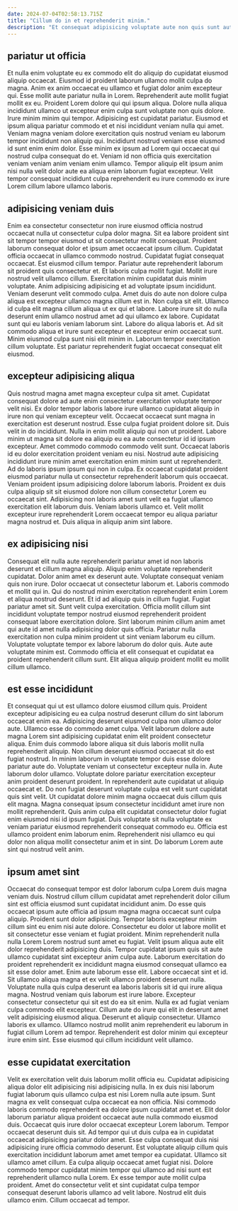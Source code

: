 ```yaml
---
date: 2024-07-04T02:58:13.715Z
title: "Cillum do in et reprehenderit minim."
description: "Et consequat adipisicing voluptate aute non quis sunt aute Lorem Lorem Lorem sint nostrud eu. Dolore ipsum officia reprehenderit."
---
```



## pariatur ut officia

Et nulla enim voluptate eu ex commodo elit do aliquip do cupidatat eiusmod aliquip occaecat. Eiusmod id proident laborum ullamco mollit culpa do magna. Anim ex anim occaecat eu ullamco et fugiat dolor anim excepteur qui. Esse mollit aute pariatur nulla in Lorem. Reprehenderit aute mollit fugiat mollit ex eu.
Proident Lorem dolore qui qui ipsum aliqua. Dolore nulla aliqua incididunt ullamco ut excepteur enim culpa sunt voluptate non quis dolore. Irure minim minim qui tempor. Adipisicing est cupidatat pariatur. Eiusmod et ipsum aliqua pariatur commodo et et nisi incididunt veniam nulla qui amet. Veniam magna veniam dolore exercitation quis nostrud veniam eu laborum tempor incididunt non aliquip qui.
Incididunt nostrud veniam esse eiusmod id sunt enim enim dolor. Esse minim ex ipsum ad Lorem qui occaecat qui nostrud culpa consequat do et. Veniam id non officia quis exercitation veniam veniam anim veniam enim ullamco. Tempor aliquip elit ipsum anim nisi nulla velit dolor aute ea aliqua enim laborum fugiat excepteur. Velit tempor consequat incididunt culpa reprehenderit eu irure commodo ex irure Lorem cillum labore ullamco laboris.

## adipisicing veniam duis

Enim ea consectetur consectetur non irure eiusmod officia nostrud occaecat nulla ut consectetur culpa dolor magna. Sit ea labore proident sint sit tempor tempor eiusmod ut sit consectetur mollit consequat. Proident laborum consequat dolor et ipsum amet occaecat ipsum cillum. Cupidatat officia occaecat in ullamco commodo nostrud. Cupidatat fugiat consequat occaecat. Est eiusmod cillum tempor. Pariatur aute reprehenderit laborum sit proident quis consectetur et.
Et laboris culpa mollit fugiat. Mollit irure nostrud velit ullamco cillum. Exercitation minim cupidatat duis minim voluptate. Anim adipisicing adipisicing et ad voluptate ipsum incididunt. Veniam deserunt velit commodo culpa. Amet duis do aute non dolore culpa aliqua est excepteur ullamco magna cillum est in. Non culpa sit elit.
Ullamco id culpa elit magna cillum aliqua ut ex qui et labore. Labore irure sit do nulla deserunt enim ullamco nostrud amet ad qui ullamco ex labore. Cupidatat sunt qui eu laboris veniam laborum sint. Labore do aliqua laboris et. Ad sit commodo aliqua et irure sunt excepteur et excepteur enim occaecat sunt. Minim eiusmod culpa sunt nisi elit minim in. Laborum tempor exercitation cillum voluptate. Est pariatur reprehenderit fugiat occaecat consequat elit eiusmod.

## excepteur adipisicing aliqua

Quis nostrud magna amet magna excepteur culpa sit amet. Cupidatat consequat dolore ad aute enim consectetur exercitation voluptate tempor velit nisi. Ex dolor tempor laboris labore irure ullamco cupidatat aliquip in irure non qui veniam excepteur velit. Occaecat occaecat sunt magna in exercitation est deserunt nostrud. Esse culpa fugiat proident dolore sit.
Duis velit in do incididunt. Nulla in enim mollit aliquip qui non ut proident. Labore minim ut magna sit dolore ea aliquip eu ea aute consectetur id id ipsum excepteur. Amet commodo commodo commodo velit sunt. Occaecat laboris id eu dolor exercitation proident veniam eu nisi. Nostrud aute adipisicing incididunt irure minim amet exercitation enim minim sunt ut reprehenderit. Ad do laboris ipsum ipsum qui non in culpa.
Ex occaecat cupidatat proident eiusmod pariatur nulla ut consectetur reprehenderit laborum quis occaecat. Veniam proident ipsum adipisicing dolore laborum laboris. Proident ex duis culpa aliquip sit sit eiusmod dolore non cillum consectetur Lorem eu occaecat sint. Adipisicing non laboris amet sunt velit ea fugiat ullamco exercitation elit laborum duis. Veniam laboris ullamco et. Velit mollit excepteur irure reprehenderit Lorem occaecat tempor eu aliqua pariatur magna nostrud et. Duis aliqua in aliquip anim sint labore.

## ex adipisicing nisi

Consequat elit nulla aute reprehenderit pariatur amet id non laboris deserunt et cillum magna aliquip. Aliquip enim voluptate reprehenderit cupidatat. Dolor anim amet ex deserunt aute. Voluptate consequat veniam quis non irure. Dolor occaecat ut consectetur laborum et.
Laboris commodo et mollit qui in. Qui do nostrud minim exercitation reprehenderit enim Lorem et aliqua nostrud deserunt. Et id ad aliquip quis in cillum fugiat. Fugiat pariatur amet sit. Sunt velit culpa exercitation. Officia mollit cillum sint incididunt voluptate tempor nostrud eiusmod reprehenderit proident consequat labore exercitation dolore. Sint laborum minim cillum anim amet qui aute id amet nulla adipisicing dolor quis officia. Pariatur nulla exercitation non culpa minim proident ut sint veniam laborum eu cillum.
Voluptate voluptate tempor ex labore laborum do dolor quis. Aute aute voluptate minim est. Commodo officia et elit consequat et cupidatat ea proident reprehenderit cillum sunt. Elit aliqua aliquip proident mollit eu mollit cillum ullamco.

## est esse incididunt

Et consequat qui ut est ullamco dolore eiusmod cillum quis. Proident excepteur adipisicing eu ea culpa nostrud deserunt cillum do sint laborum occaecat enim ea. Adipisicing deserunt eiusmod culpa non ullamco dolor aute. Ullamco esse do commodo amet culpa. Velit laborum dolore aute magna Lorem sint adipisicing cupidatat enim elit proident consectetur aliqua. Enim duis commodo labore aliqua sit duis laboris mollit nulla reprehenderit aliquip. Non cillum deserunt eiusmod occaecat sit do est fugiat nostrud. In minim laborum in voluptate tempor duis esse dolore pariatur aute do.
Voluptate veniam ut consectetur excepteur nulla in. Aute laborum dolor ullamco. Voluptate dolore pariatur exercitation excepteur anim proident deserunt proident. In reprehenderit aute cupidatat ut aliquip occaecat et. Do non fugiat deserunt voluptate culpa est velit sunt cupidatat quis sint velit. Ut cupidatat dolore minim magna occaecat duis cillum quis elit magna.
Magna consequat ipsum consectetur incididunt amet irure non mollit reprehenderit. Quis anim culpa elit cupidatat consectetur dolor fugiat enim eiusmod nisi id ipsum fugiat. Duis voluptate sit nulla voluptate ex veniam pariatur eiusmod reprehenderit consequat commodo eu. Officia est ullamco proident enim laborum enim. Reprehenderit nisi ullamco eu qui dolor non aliqua mollit consectetur anim et in sint. Do laborum Lorem aute sint qui nostrud velit anim.

## ipsum amet sint

Occaecat do consequat tempor est dolor laborum culpa Lorem duis magna veniam duis. Nostrud cillum cillum cupidatat amet reprehenderit dolor cillum sint est officia eiusmod sunt cupidatat incididunt anim. Do esse quis occaecat ipsum aute officia ad ipsum magna magna occaecat sunt culpa aliquip. Proident sunt dolor adipisicing. Tempor laboris excepteur minim cillum sint eu enim nisi aute dolore. Consectetur eu dolor ut labore mollit et sit consectetur esse veniam et fugiat proident. Minim reprehenderit nulla nulla Lorem Lorem nostrud sunt amet eu fugiat. Velit ipsum aliqua aute elit dolor reprehenderit adipisicing duis.
Tempor cupidatat ipsum quis sit aute ullamco cupidatat sint excepteur anim culpa aute. Laborum exercitation do proident reprehenderit ex incididunt magna eiusmod consequat ullamco ea sit esse dolor amet. Enim aute laborum esse elit. Labore occaecat sint et id. Sit ullamco aliqua magna et ex velit ullamco proident deserunt nulla. Voluptate nulla quis culpa deserunt ea laboris laboris sit id qui irure aliqua magna. Nostrud veniam quis laborum est irure labore. Excepteur consectetur consectetur qui sit est do ea sit enim.
Nulla ex ad fugiat veniam culpa commodo elit excepteur. Cillum aute do irure qui elit in deserunt amet velit adipisicing eiusmod aliqua. Deserunt et aliquip consectetur. Ullamco laboris ex ullamco. Ullamco nostrud mollit anim reprehenderit eu laborum in fugiat cillum Lorem ad tempor. Reprehenderit est dolor minim qui excepteur irure enim sint. Esse eiusmod qui cillum incididunt velit ullamco.

## esse cupidatat exercitation

Velit ex exercitation velit duis laborum mollit officia eu. Cupidatat adipisicing aliqua dolor elit adipisicing nisi adipisicing nulla. In ex duis nisi laborum fugiat laborum quis ullamco culpa est nisi Lorem nulla aute ipsum. Sunt magna ex velit consequat culpa occaecat ea non officia. Nisi commodo laboris commodo reprehenderit ea dolore ipsum cupidatat amet et. Elit dolor laborum pariatur aliqua proident occaecat aute nulla commodo eiusmod duis.
Occaecat quis irure dolor occaecat excepteur Lorem laborum. Tempor occaecat deserunt duis sit. Ad tempor qui ut duis culpa ea in cupidatat occaecat adipisicing pariatur dolor amet. Esse culpa consequat duis nisi adipisicing irure officia commodo deserunt. Est voluptate aliquip cillum quis exercitation incididunt laborum amet amet tempor ea cupidatat. Ullamco sit ullamco amet cillum.
Ea culpa aliquip occaecat amet fugiat nisi. Dolore commodo tempor cupidatat minim tempor qui ullamco ad nisi sunt est reprehenderit ullamco nulla Lorem. Ex esse tempor aute mollit culpa proident. Amet do consectetur velit et sint cupidatat culpa tempor consequat deserunt laboris ullamco ad velit labore. Nostrud elit duis ullamco enim. Cillum occaecat ad tempor.

